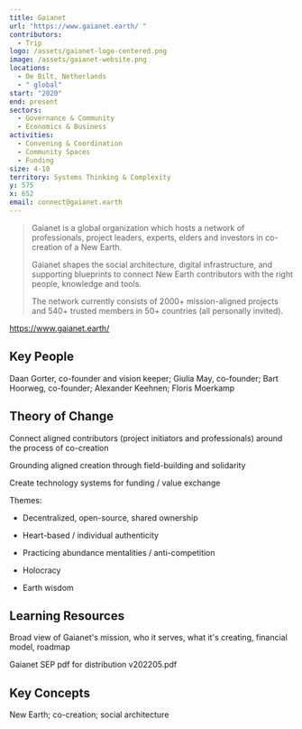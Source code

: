 ```yaml
---
title: Gaianet
url: "https://www.gaianet.earth/ "
contributors:
  - Trip
logo: /assets/gaianet-logo-centered.png
image: /assets/gaianet-website.png
locations:
  - De Bilt, Netherlands
  - " global"
start: "2020"
end: present
sectors:
  - Governance & Community
  - Economics & Business
activities:
  - Convening & Coordination
  - Community Spaces
  - Funding
size: 4-10
territory: Systems Thinking & Complexity
y: 575
x: 652
email: connect@gaianet.earth
---
```

> Gaianet is a global organization which hosts a network of professionals, project leaders, experts, elders and investors in co-creation of a New Earth.
> 
> Gaianet shapes the social architecture, digital infrastructure, and supporting blueprints to connect New Earth contributors with the right people, knowledge and tools.
> 
> The network currently consists of 2000+ mission-aligned projects and 540+ trusted members in 50+ countries (all personally invited).

https://www.gaianet.earth/

## Key People

Daan Gorter, co-founder and vision keeper; Giulia May, co-founder; Bart Hoorweg, co-founder; Alexander Keehnen; Floris Moerkamp

## Theory of Change

Connect aligned contributors (project initiators and professionals) around the process of co-creation

Grounding aligned creation through field-building and solidarity

Create technology systems for funding / value exchange

Themes:

* Decentralized, open-source, shared ownership

* Heart-based / individual authenticity

* Practicing abundance mentalities / anti-competition

* Holocracy

* Earth wisdom

## Learning Resources

Broad view of Gaianet's mission, who it serves, what it's creating, financial model, roadmap

Gaianet SEP pdf for distribution v202205.pdf

## Key Concepts

New Earth; co-creation; social architecture

